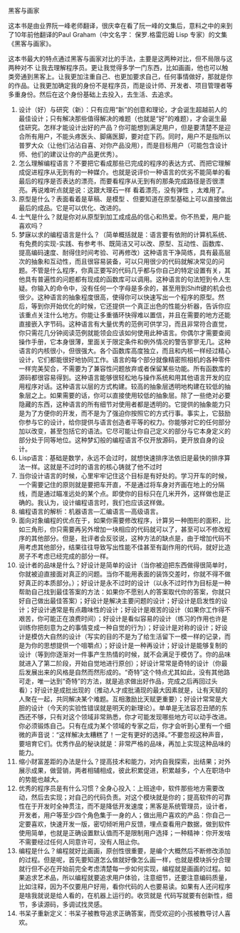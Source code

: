 黑客与画家

这本书是由业界阮一峰老师翻译，很庆幸在看了阮一峰的文集后，意料之中的来到了10年前他翻译的Paul Graham（中文名字： 保罗.格雷厄姆 Lisp 专家）的文集《黑客与画家》。


这本书最大的特点通过黑客与画家对比的手法，主要是这两种对比，但不局限与这两种对不 让我去理解程序员。更让我觉得多学一门东西，比如画画，他也可以触类旁通到黑客上。让我更加注重自己、也更加要求自己，任何事情做好，那就是你的作品。让我更加确定我的身份不是程序员，而是设计师、开发者、项目管理者等多重身份。然后在这个身份基础上去投入，去生活、去追求。


1. 设计（好）与研究（新）：只有应用“新”的创意和理论，才会诞生超越前人的最佳设计；只有解决那些值得解决的难题（也就是“好”的难题），才会诞生最佳研究。怎样才能设计出好的产品？你可能想到满足用户，但是要清楚不是迎合所有用户，不能头疼医头、脚痛医脚，要对症下药。同时，用户不是指所以普罗大众（让他们沾沾自喜、对你产品没用），而是目标用户（可能包含设计师、他们的建议让你的产品更优秀）。
2. 怎么理解编程语言？不要把它看成那些已完成的程序的表达方式、而把它理解成促进程序从无到有的一种媒介。也就是说评价一种语言的优劣不能简单的看最后的程序是否表达的漂亮，而要看程序从无到有的那条完成路径是否很漂亮。再说难听点就是说：这跟大理石一样 看着漂亮，没有弹性 ，太难用了。
3. 原型是什么？表面看着是草稿、是模型 、但要知道在原型基础上可以直接做出最后的成品。它是可以优化、改进的。
4. 士气是什么？就是你对从原型到加工成成品的信心和热爱。你不热爱，用户能喜欢吗？
5. 梦寐以求的编程语言是什么？（简单概括就是：语言要有依附的计算机系统、有免费的实现-实践、有参考书、既简洁又可以改、原型、互动性、函数库、提高编码速度、耐得住时间考验、可再修改）这种语言干净简练，具有最高层次的抽象和互动性，而且很容易装备，可以只用很少的代码就解决常见的问题。不管是什么程序，你真正要写的代码几乎都与你自己的特定设置有关，其他具有普遍性的问题都有现成的函数库可以调用。这种语言的句法短到令人生疑。你输入的命令中，没有任何一个字母是多余的，甚至用到Shift键的机会也很少。这种语言的抽象程度很高，使得你可以快速写出一个程序的原型。然后，等到你开始优化的时候，它还提供一个真正出色的性能分析器，告诉你应该重点关注什么地方。你能让多重循环快得难以置信，并且在需要的地方还能直接嵌入字节码。这种语言有大量优秀的范例可供学习，而且非常符合直觉，你只需花几分钟阅读范例就能领会应该如何使用此种语言。你偶尔才需要查阅操作手册，它本身很薄，里面关于限定条件和例外情况的警告寥寥无几。这种语言的内核很小，但很强大。各个函数库高度独立，而且和内核一样经过精心设计，它们都能很好地协同工作。语言的每个部分就像精密照相机的各种零件一样完美契合，不需要为了兼容性问题放弃或者保留某些功能。所有函数库的源码都很容易得到。这种语言能够很轻松地与操作系统和用其他语言开发的应用程序对话。这种语言以层的方式构建。较高的抽象层透明地构建在较低的抽象层之上。如果需要的话，你可以直接使用较低的抽象层。除了一些绝对必要隐藏的东西，这种语言的所有细节对使用者都是透明的。它提供的抽象能力只是为了方便你的开发，而不是为了强迫你按照它的方式行事。事实上，它鼓励你参与它的设计，给你提供与语言创造者平等的权力。你能够对它的任何部分加以改变，甚至包括它的语法。它尽可能让你自己定义的部分与它本身定义的部分处于同等地位。这种梦幻般的编程语言不仅开放源码，更开放自身的设计。
6. Lisp语言：基础是数学，永远不会过时，就想快速排序法依旧是最快的排序算法一样。这就是不过时的语言的核心铸就了他不过时
7. 当你设计语言的时候，心里牢牢记住这个目标是有好处的。学习开车的时候，一个需要记住的原则就是要把车开直，不是通过将车身对齐画在地上的分隔线，而是通过瞄准远处的某个点。即使你的目标只在几米开外，这样做也是正确的。我认为，设计编程语言时，我们也应该这样做。
8. 编程语言的解析：机器语言—汇编语言—高级语言。
9. 面向对象编程的优点在于，如果你需要修改程序，计算另一种图形的面积，比如三角形，你只需要再另外增加一块相应的代码就可以了，甚至可以不修改程序的其他部分。但是，批评者会反驳说，这种方法的缺点是，由于增加代码不用考虑其他部分，结果往往导致写出性能不佳甚至有副作用的代码，就好比造房子不考虑已经完成的部分一样。
10. 设计者的品味是什么？好设计是简单的设计（当你被迫把东西做得很简单时，你就被迫直接面对真正的问题。当你不能用表面的装饰交差时，你就不得不做好真正的本质部分。）；好设计是永不过时的设计（以永不过时作为目标是一种帮助自己找到最佳答案的方法：如果你不愿别人的答案取代你的答案，你就只好自己做出最佳答案）；好设计是解决主要问题的设计；好设计是启发性的设计；好设计通常是有点趣味性的设计；好设计是艰苦的设计（如果你工作得不艰苦，你可能正在浪费时间）；好设计是看似容易的设计（练习的作用也许是训练你把刻意为之的事情变成一种自觉的行为）；好设计是对称的设计；好设计是模仿大自然的设计（写实的目的不是为了给生活留下一模一样的记录，而是为你的思想提供一个咀嚼点）；好设计是一种再设计；好设计是能够复制的设计（等到你逐渐对一件事产生热情的时候，就不会满足于模仿了。你的品味就进入了第二阶段，开始自觉地进行原创）；好设计常常是奇特的设计（你最后发展出来的风格是自然而然形成的。“奇特”这个特点尤其如此，没有其他路可走，唯一达到“奇特”的方法，就是追求做出好作品，完成之后再回过头看）；好设计是成批出现的（推动人才成批涌现的最大因素就是，让有天赋的人聚在一起，共同解决某个难题。互相激励比天赋更重要）；好设计常常是大胆的设计（今天的实验性错误就是明天的新理论）。单单是无法容忍丑陋的东西还不够，只有对这个领域非常熟悉，你才可能发现哪些地方可以动手改进。你必须锻炼自己。只有在成为某个领域的专家之后，你才会听到心里有一个细微的声音说：“这样解决太糟糕了！一定有更好的选择。”不要忽视这种声音，要培育它们。优秀作品的秘诀就是：非常严格的品味，再加上实现这种品味的能力。
11. 缩小财富差距的办法是什么？提高技术和能力，对内自我探索，出结果；对外展示成果，做营销，两者相辅相成，彼此积累促进，积累越多，个人在职场中的势能也越大。
12. 优秀的程序员是有什么习惯？全身心投入：上班途中，软件那些地方需要改动，然后去实现；对自己的代码负责。对这个模块就是你的；提高软件的可靠性在于开发时全神贯注，而不是降低开发速度；黑客是系统管理员，设计者，开发者，用户等至少四个角色集于一身的人；做出用户喜欢的产品：你自己一定要喜欢，快速开发一版，密切倾听用户反馈，埋点查看用户数据，做到软件使用简单，也就是正确设置默认值而不是限制用户选择；一种精神：你开发啥不需要经过任何人同意许可，没有人阻止你。
13. 编程是什么？编程就好比画画，原创性很重要，是编个大概然后不断修改添加的过程。但是呢，首先要知道怎么做就好像怎么画一样，也就是模块拆分合理就行但不必在开始前完全考虑清楚每一步如何实现，编程就是画画的过程。如果追求艺术品，所以编程就要追求用户体验，注意细节，还要注意编码质量，比如注释，因为不仅要用户好用，看你代码的人也要易读。如果有人还问程序是啥我就说是给人看的，在机器上运行的。收货就是 代码写就要有创新性，细节，多读源码，多调试找灵感。
14. 书呆子重新定义：书呆子被教导追求正确答案，而受欢迎的小孩被教导讨人喜欢。



